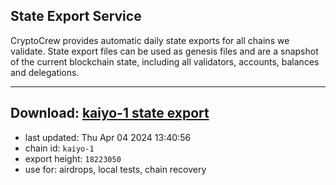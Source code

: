 ## State Export Service
CryptoCrew provides automatic daily state exports for all chains we validate. State export files can be used as genesis files and are a snapshot of the current blockchain state, including all validators, accounts, balances and delegations.

---
**Download: [kaiyo-1 state export](https://dl-eu2.ccvalidators.com/SERVICE/kujira/kaiyo-1_export_18223050.json)**
---

- last updated: Thu Apr 04 2024 13:40:56
- chain id: `kaiyo-1`
- export height: `18223050`
- use for: airdrops, local tests, chain recovery
